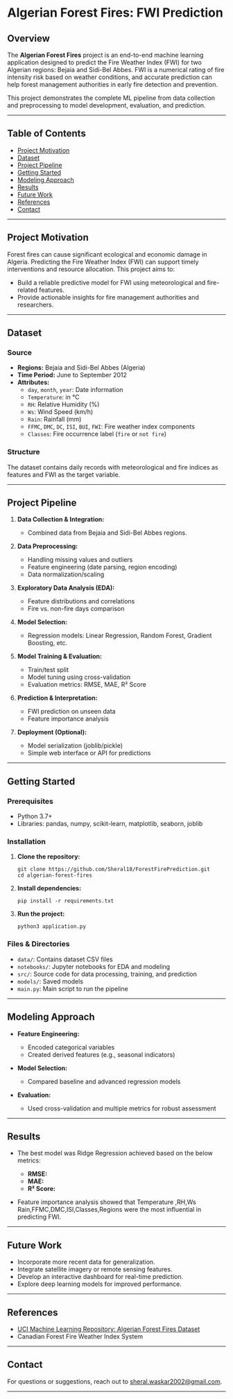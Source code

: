 

# Algerian Forest Fires: FWI Prediction

## Overview

The **Algerian Forest Fires** project is an end-to-end machine learning application designed to predict the Fire Weather Index (FWI) for two Algerian regions: Bejaia and Sidi-Bel Abbes. FWI is a numerical rating of fire intensity risk based on weather conditions, and accurate prediction can help forest management authorities in early fire detection and prevention.

This project demonstrates the complete ML pipeline from data collection and preprocessing to model development, evaluation, and prediction.

---

## Table of Contents

- [Project Motivation](#project-motivation)
- [Dataset](#dataset)
- [Project Pipeline](#project-pipeline)
- [Getting Started](#getting-started)
- [Modeling Approach](#modeling-approach)
- [Results](#results)
- [Future Work](#future-work)
- [References](#references)
- [Contact](#contact)

---

## Project Motivation

Forest fires can cause significant ecological and economic damage in Algeria. Predicting the Fire Weather Index (FWI) can support timely interventions and resource allocation. This project aims to:

- Build a reliable predictive model for FWI using meteorological and fire-related features.
- Provide actionable insights for fire management authorities and researchers.

---

## Dataset

### Source

- **Regions:** Bejaia and Sidi-Bel Abbes (Algeria)
- **Time Period:** June to September 2012
- **Attributes:**  
    - `day`, `month`, `year`: Date information  
    - `Temperature`: in °C  
    - `RH`: Relative Humidity (%)  
    - `Ws`: Wind Speed (km/h)  
    - `Rain`: Rainfall (mm)  
    - `FFMC`, `DMC`, `DC`, `ISI`, `BUI`, `FWI`: Fire weather index components  
    - `Classes`: Fire occurrence label (`fire` or `not fire`)

### Structure

The dataset contains daily records with meteorological and fire indices as features and FWI as the target variable.

---

## Project Pipeline

1. **Data Collection & Integration:**  
   - Combined data from Bejaia and Sidi-Bel Abbes regions.

2. **Data Preprocessing:**  
   - Handling missing values and outliers  
   - Feature engineering (date parsing, region encoding)  
   - Data normalization/scaling

3. **Exploratory Data Analysis (EDA):**  
   - Feature distributions and correlations  
   - Fire vs. non-fire days comparison

4. **Model Selection:**  
   - Regression models: Linear Regression, Random Forest, Gradient Boosting, etc.

5. **Model Training & Evaluation:**  
   - Train/test split  
   - Model tuning using cross-validation  
   - Evaluation metrics: RMSE, MAE, R² Score

6. **Prediction & Interpretation:**  
   - FWI prediction on unseen data  
   - Feature importance analysis

7. **Deployment (Optional):**  
   - Model serialization (joblib/pickle)  
   - Simple web interface or API for predictions

---

## Getting Started

### Prerequisites

- Python 3.7+
- Libraries: pandas, numpy, scikit-learn, matplotlib, seaborn, joblib

### Installation

1. **Clone the repository:**
   ```
   git clone https://github.com/Sheral18/ForestFirePrediction.git
   cd algerian-forest-fires
   ```

2. **Install dependencies:**
   ```
   pip install -r requirements.txt
   ```

3. **Run the project:**
   ```
   python3 application.py
   ```

### Files & Directories

- `data/`: Contains dataset CSV files
- `notebooks/`: Jupyter notebooks for EDA and modeling
- `src/`: Source code for data processing, training, and prediction
- `models/`: Saved models
- `main.py`: Main script to run the pipeline

---

## Modeling Approach

- **Feature Engineering:**  
  - Encoded categorical variables  
  - Created derived features (e.g., seasonal indicators)

- **Model Selection:**  
  - Compared baseline and advanced regression models

- **Evaluation:**  
  - Used cross-validation and multiple metrics for robust assessment

---

## Results

- The best model was Ridge Regression achieved based on the below metrics:
  - **RMSE:** 
  - **MAE:** 
  - **R² Score:** 

- Feature importance analysis showed that Temperature ,RH,Ws Rain,FFMC,DMC,ISI,Classes,Regions were the most influential in predicting FWI.

---

## Future Work

- Incorporate more recent data for generalization.
- Integrate satellite imagery or remote sensing features.
- Develop an interactive dashboard for real-time prediction.
- Explore deep learning models for improved performance.

---

## References

- [UCI Machine Learning Repository: Algerian Forest Fires Dataset](https://archive.ics.uci.edu/ml/datasets/Algerian+Forest+Fires+Dataset)
- Canadian Forest Fire Weather Index System

---

## Contact

For questions or suggestions, reach out to sheral.waskar2002@gmail.com.

---





